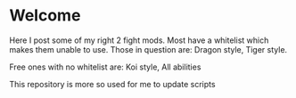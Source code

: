 # Welcome

Here I post some of my right 2 fight mods.
Most have a whitelist which makes them unable to use.
Those in question are:
Dragon style,
Tiger style.

Free ones with no whitelist are:
Koi style,
All abilities

This repository is more so used for me to update scripts
